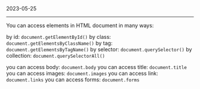 2023-05-25

----


You can access elements in HTML document in many ways:

by id:
`document.getElementById()`
by class:
`document.getElementsByClassName()`
by tag:
`document.getElementsByTagName()`
by selector:
`document.querySelector()`
by collection:
`document.querySelectorAll()`

you can access body:
`document.body`
you can access title:
`document.title`
you can access images:
`document.images`
you can access link:
`document.links`
you can access forms:
`document.forms`